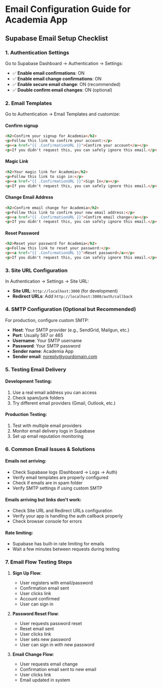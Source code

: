 # Email Configuration Guide for Academia App

## Supabase Email Setup Checklist

### 1. Authentication Settings
Go to Supabase Dashboard → Authentication → Settings:

- ✅ **Enable email confirmations**: ON
- ✅ **Enable email change confirmations**: ON  
- ✅ **Enable secure email change**: ON (recommended)
- ✅ **Double confirm email changes**: ON (optional)

### 2. Email Templates
Go to Authentication → Email Templates and customize:

#### Confirm signup
```html
<h2>Confirm your signup for Academia</h2>
<p>Follow this link to confirm your account:</p>
<p><a href="{{ .ConfirmationURL }}">Confirm your account</a></p>
<p>If you didn't request this, you can safely ignore this email.</p>
```

#### Magic Link
```html
<h2>Your magic link for Academia</h2>
<p>Follow this link to sign in:</p>
<p><a href="{{ .ConfirmationURL }}">Sign In</a></p>
<p>If you didn't request this, you can safely ignore this email.</p>
```

#### Change Email Address
```html
<h2>Confirm email change for Academia</h2>
<p>Follow this link to confirm your new email address:</p>
<p><a href="{{ .ConfirmationURL }}">Confirm email change</a></p>
<p>If you didn't request this, you can safely ignore this email.</p>
```

#### Reset Password
```html
<h2>Reset your password for Academia</h2>
<p>Follow this link to reset your password:</p>
<p><a href="{{ .ConfirmationURL }}">Reset password</a></p>
<p>If you didn't request this, you can safely ignore this email.</p>
```

### 3. Site URL Configuration
In Authentication → Settings → Site URL:
- **Site URL**: `http://localhost:3000` (for development)
- **Redirect URLs**: Add `http://localhost:3000/auth/callback`

### 4. SMTP Configuration (Optional but Recommended)

For production, configure custom SMTP:
- **Host**: Your SMTP provider (e.g., SendGrid, Mailgun, etc.)
- **Port**: Usually 587 or 465
- **Username**: Your SMTP username
- **Password**: Your SMTP password
- **Sender name**: Academia App
- **Sender email**: noreply@yourdomain.com

### 5. Testing Email Delivery

#### Development Testing:
1. Use a real email address you can access
2. Check spam/junk folders
3. Try different email providers (Gmail, Outlook, etc.)

#### Production Testing:
1. Test with multiple email providers
2. Monitor email delivery logs in Supabase
3. Set up email reputation monitoring

### 6. Common Email Issues & Solutions

#### Emails not arriving:
- Check Supabase logs (Dashboard → Logs → Auth)
- Verify email templates are properly configured
- Check if emails are in spam folder
- Verify SMTP settings if using custom SMTP

#### Emails arriving but links don't work:
- Check Site URL and Redirect URLs configuration
- Verify your app is handling the auth callback properly
- Check browser console for errors

#### Rate limiting:
- Supabase has built-in rate limiting for emails
- Wait a few minutes between requests during testing

### 7. Email Flow Testing Steps

1. **Sign Up Flow**:
   - User registers with email/password
   - Confirmation email sent
   - User clicks link
   - Account confirmed
   - User can sign in

2. **Password Reset Flow**:
   - User requests password reset
   - Reset email sent
   - User clicks link
   - User sets new password
   - User can sign in with new password

3. **Email Change Flow**:
   - User requests email change
   - Confirmation email sent to new email
   - User clicks link
   - Email updated in system
